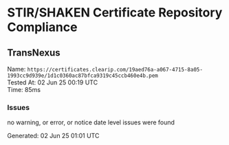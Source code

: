 # STIR/SHAKEN Certificate Repository Compliance

## TransNexus

Name: `https://certificates.clearip.com/19aed76a-a067-4715-8a05-1993cc9d939e/1d1c0360ac87bfca9319c45ccb460e4b.pem`\
Tested At: 02 Jun 25 00:19 UTC\
Time: 85ms

### Issues

no warning, or error, or notice date level issues were found

Generated: 02 Jun 25 01:01 UTC